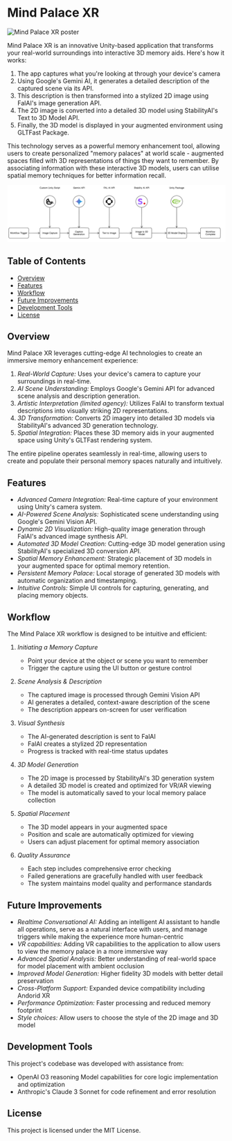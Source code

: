 # Mind Palace XR

![Mind Palace XR poster](poster.png)

Mind Palace XR is an innovative Unity-based application that transforms your real-world surroundings into interactive 3D memory aids. Here's how it works:

1. The app captures what you're looking at through your device's camera
2. Using Google's Gemini AI, it generates a detailed description of the captured scene via its API.
3. This description is then transformed into a stylized 2D image using FalAI's image generation API.
4. The 2D image is converted into a detailed 3D model using StabilityAI's Text to 3D Model API.
5. Finally, the 3D model is displayed in your augmented environment using GLTFast Package.

This technology serves as a powerful memory enhancement tool, allowing users to create personalized "memory palaces" at world scale - augmented spaces filled with 3D representations of things they want to remember. By associating information with these interactive 3D models, users can utilise spatial memory techniques for better information recall.

![Mind Palace XR Workflow](new_diagram.png)

## Table of Contents

- [Overview](#overview)
- [Features](#features)
- [Workflow](#workflow)
- [Future Improvements](#future-improvements)
- [Development Tools](#development-tools)
- [License](#license)

## Overview

Mind Palace XR leverages cutting-edge AI technologies to create an immersive memory enhancement experience:

1. *Real-World Capture:* Uses your device's camera to capture your surroundings in real-time.
2. *AI Scene Understanding:* Employs Google's Gemini API for advanced scene analysis and description generation.
3. *Artistic Interpretation (limited agency):* Utilizes FalAI to transform textual descriptions into visually striking 2D representations.
4. *3D Transformation:* Converts 2D imagery into detailed 3D models via StabilityAI's advanced 3D generation technology.
5. *Spatial Integration:* Places these 3D memory aids in your augmented space using Unity's GLTFast rendering system.

The entire pipeline operates seamlessly in real-time, allowing users to create and populate their personal memory spaces naturally and intuitively.

## Features

- *Advanced Camera Integration:* Real-time capture of your environment using Unity's camera system.
- *AI-Powered Scene Analysis:* Sophisticated scene understanding using Google's Gemini Vision API.
- *Dynamic 2D Visualization:* High-quality image generation through FalAI's advanced image synthesis API.
- *Automated 3D Model Creation:* Cutting-edge 3D model generation using StabilityAI's specialized 3D conversion API.
- *Spatial Memory Enhancement:* Strategic placement of 3D models in your augmented space for optimal memory retention.
- *Persistent Memory Palace:* Local storage of generated 3D models with automatic organization and timestamping.
- *Intuitive Controls:* Simple UI controls for capturing, generating, and placing memory objects.

## Workflow

The Mind Palace XR workflow is designed to be intuitive and efficient:

1. *Initiating a Memory Capture*
   - Point your device at the object or scene you want to remember
   - Trigger the capture using the UI button or gesture control
   
2. *Scene Analysis & Description*
   - The captured image is processed through Gemini Vision API
   - AI generates a detailed, context-aware description of the scene
   - The description appears on-screen for user verification

3. *Visual Synthesis*
   - The AI-generated description is sent to FalAI
   - FalAI creates a stylized 2D representation
   - Progress is tracked with real-time status updates

4. *3D Model Generation*
   - The 2D image is processed by StabilityAI's 3D generation system
   - A detailed 3D model is created and optimized for VR/AR viewing
   - The model is automatically saved to your local memory palace collection

5. *Spatial Placement*
   - The 3D model appears in your augmented space
   - Position and scale are automatically optimized for viewing
   - Users can adjust placement for optimal memory association

6. *Quality Assurance*
   - Each step includes comprehensive error checking
   - Failed generations are gracefully handled with user feedback
   - The system maintains model quality and performance standards

## Future Improvements

- *Realtime Conversational AI:* Adding an intelligent AI assistant to handle all operations, serve as a natural interface with users, and manage triggers while making the experience more human-centric
- *VR capabilities:* Adding VR capabilities to the application to allow users to view the memory palace in a more immersive way
- *Advanced Spatial Analysis:* Better understanding of real-world space for model placement with ambient occlusion
- *Improved Model Generation:* Higher fidelity 3D models with better detail preservation
- *Cross-Platform Support:* Expanded device compatibility including Andorid XR
- *Performance Optimization:* Faster processing and reduced memory footprint
- *Style choices:* Allow users to choose the style of the 2D image and 3D model

## Development Tools

This project's codebase was developed with assistance from:
- OpenAI O3 reasoning Model capabilities for core logic implementation and optimization
- Anthropic's Claude 3 Sonnet for code refinement and error resolution

## License

This project is licensed under the MIT License. 